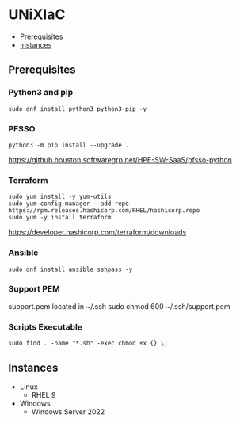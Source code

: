 # UNiXIaC

- [Prerequisites](#prerequisites)
- [Instances](#instances)

## Prerequisites
### Python3 and pip
```
sudo dnf install python3 python3-pip -y  
```
### PFSSO 
```
python3 -m pip install --upgrade .
```
https://github.houston.softwaregrp.net/HPE-SW-SaaS/pfsso-python  
### Terraform 
```
sudo yum install -y yum-utils
sudo yum-config-manager --add-repo https://rpm.releases.hashicorp.com/RHEL/hashicorp.repo
sudo yum -y install terraform
```
https://developer.hashicorp.com/terraform/downloads  
### Ansible   
```
sudo dnf install ansible sshpass -y
```
### Support PEM 
support.pem located in ~/.ssh 
sudo chmod 600 ~/.ssh/support.pem
### Scripts Executable 
```
sudo find . -name "*.sh" -exec chmod +x {} \; 
```

## Instances
- Linux
  - RHEL 9
- Windows
  - Windows Server 2022